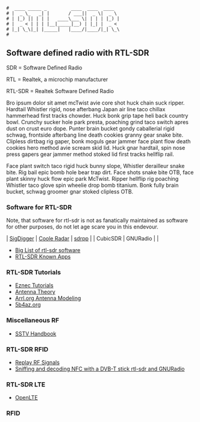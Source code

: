 ```text
#  ____ _____ _         ____  ____  ____
# |  _ \_   _| |       / ___||  _ \|  _ \
# | |_) || | | |   ____\___ \| | | | |_) |
# |  _ < | | | |__|_____|__) | |_| |  _ <
# |_| \_\|_| |_____|   |____/|____/|_| \_\
#
```

## Software defined radio with RTL-SDR

SDR = Software Defined Radio

RTL = Realtek, a microchip manufacturer

RTL-SDR = Realtek Software Defined Radio

Bro ipsum dolor sit amet mcTwist avie core shot huck chain suck ripper. Hardtail Whistler rigid, 
nose afterbang Japan air line taco chillax hammerhead first tracks chowder. Huck bonk grip tape 
heli back country bowl. Crunchy sucker hole park presta, poaching grind taco switch apres dust 
on crust euro dope. Punter brain bucket gondy caballerial rigid schwag, frontside afterbang line
death cookies granny gear snake bite. Clipless dirtbag rig gaper, bonk moguls gear jammer face
plant flow death cookies hero method avie scream skid lid. Huck gnar hardtail, spin nose press 
gapers gear jammer method stoked lid first tracks hellflip rail.

Face plant switch taco rigid huck bunny slope, Whistler derailleur snake bite. Rig bail epic bomb
hole bear trap dirt. Face shots snake bite OTB, face plant skinny huck flow epic park McTwist. Ripper
hellflip rig poaching Whistler taco glove spin wheelie drop bomb titanium. Bonk fully brain bucket, 
schwag groomer gnar stoked clipless OTB.

### Software for RTL-SDR

Note, that software for rtl-sdr is not as fanatically maintained as software for other purposes, do not let
age scare you in this endevour.

| [SigDigger](https://github.com/BatchDrake/SigDigger) | [Coole Radar](https://github.com/wiseman/coole-radar) | [sdrpp](https://www.sdrpp.org/) |
| CubicSDR                                             | GNURadio                                              |                                 |

- [Big List of rtl-sdr software](https://www.rtl-sdr.com/big-list-rtl-sdr-supported-software/)
- [RTL-SDR Known Apps](https://osmocom.org/projects/rtl-sdr/wiki/Rtl-sdr#Known-Apps)

### RTL-SDR Tutorials

- [Eznec Tutorials](https://www.hamradiodeals.co.uk/forums/viewforum.php?f=46)
- [Antenna Theory](https://www.antenna-theory.com/measurements/antenna.php#equipment)
- [Arrl.org Antenna Modeling](https://www.arrl.org/antenna-modeling)
- [5b4az.org](http://www.5b4az.org)

### Miscellaneous RF

- [SSTV Handbook](https://www.sstv-handbook.com/)

### RTL-SDR RFID

- [Replay RF Signals](https://www.blackhillsinfosec.com/how-to-replay-rf-signals-using-sdr/)
- [Sniffing and decoding NFC with a DVB-T stick rtl-sdr and GNURadio](http://blog.rona.fr/post/2017/10/15/Sniffing-and-decoding-NFC-with-a-DVB-T-stick-rtl-sdr-and-GNURadio?pub=0#pr)

### RTL-SDR LTE

- [OpenLTE](https://github.com/mgp25/OpenLTE#installing-gnuradio-with-uhd)

### RFID


